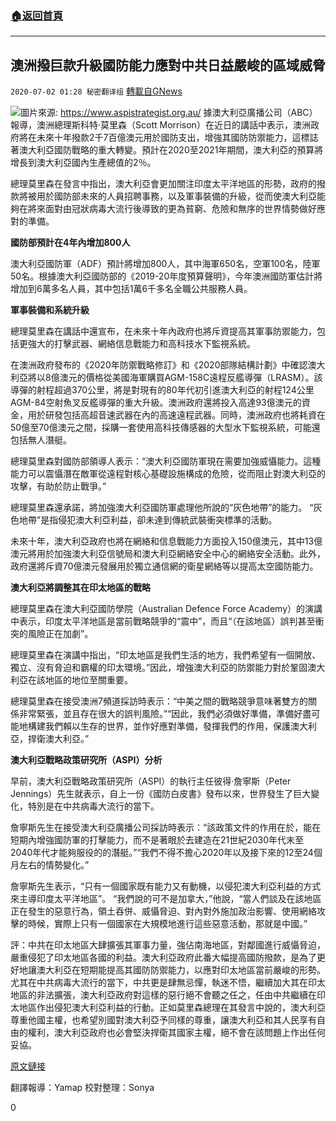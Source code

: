 ###  [:house:返回首頁](https://github.com/ourhimalayas/txt)
---

## 澳洲撥巨款升級國防能力應對中共日益嚴峻的區域威脅
`2020-07-02 01:28 秘密翻译组` [轉載自GNews](https://gnews.org/zh-hant/251685/)

![](https://s3.amazonaws.com/gnews-media-offload/wp-content/uploads/2020/07/02012417/cropped_image1.jpeg)圖片來源: https://www.aspistrategist.org.au/ 
據澳大利亞廣播公司（ABC）報導，澳洲總理斯科特·莫里森（Scott Morrison）在近日的講話中表示，澳洲政府將在未來十年撥款2千7百億澳元用於國防支出，增強其國防防禦能力，這標誌著澳大利亞國防戰略的重大轉變。預計在2020至2021年期間，澳大利亞的預算將增長到澳大利亞國內生產總值的2％。

總理莫里森在發言中指出，澳大利亞會更加關注印度太平洋地區的形勢，政府的撥款將被用於國防部未來的人員招聘事務，以及軍事裝備的升級，從而使澳大利亞能夠在將來面對由冠狀病毒大流行後導致的更為貧窮、危險和無序的世界情勢做好應對的準備。

**國防部預計在4年內增加800人**

澳大利亞國防軍（ADF）預計將增加800人，其中海軍650名，空軍100名，陸軍50名。根據澳大利亞國防部的《2019-20年度預算聲明》，今年澳洲國防軍估計將增加到6萬多名人員，其中包括1萬6千多名全職公共服務人員。

**軍事裝備和系統升級**

總理莫里森在講話中還宣布，在未來十年內政府也將斥資提高其軍事防禦能力，包括更強大的打擊武器、網絡信息戰能力和高科技水下監視系統。

在澳洲政府發布的《2020年防禦戰略修訂》和《2020部隊結構計劃》中確認澳大利亞將以8億澳元的價格從美國海軍購買AGM-158C遠程反艦導彈（LRASM）。該導彈的射程超過370公里，將是對現有的80年代初引進澳大利亞的射程124公里AGM-84空射魚叉反艦導彈的重大升級。澳洲政府還將投入高達93億澳元的資金，用於研發包括高超音速武器在內的高速遠程武器。同時，澳洲政府也將耗資在50億至70億澳元之間，採購一套使用高科技傳感器的大型水下監視系統，可能還包括無人潛艇。

總理莫里森對國防部領導人表示：“澳大利亞國防軍現在需要加強威懾能力。這種能力可以震懾潛在敵軍從遠程對核心基礎設施構成的危險，從而阻止對澳大利亞的攻擊，有助於防止戰爭。”

總理莫里森還承諾，將加強澳大利亞國防軍處理他所說的“灰色地帶”的能力。 “灰色地帶”是指侵犯澳大利亞利益，卻未達到傳統武裝衝突標準的活動。

未來十年，澳大利亞政府也將在網絡和信息戰能力方面投入150億澳元，其中13億澳元將用於加強澳大利亞信號局和澳大利亞網絡安全中心的網絡安全活動。此外，政府還將斥資70億澳元發展用於獨立通信網的衛星網絡等以提高太空國防能力。

**澳大利亞將調整其在印太地區的戰略**

總理莫里森在澳大利亞國防學院（Australian Defence Force Academy）的演講中表示，印度太平洋地區是當前戰略競爭的“震中”，而且“（在該地區）誤判甚至衝突的風險正在加劇”。

總理莫里森在演講中指出，“印太地區是我們生活的地方，我們希望有一個開放、獨立、沒有脅迫和霸權的印太環境。”因此，增強澳大利亞的防禦能力對於鞏固澳大利亞在該地區的地位至關重要。

總理莫里森在接受澳洲7頻道採訪時表示：“中美之間的戰略競爭意味著雙方的關係非常緊張，並且存在很大的誤判風險。”“因此，我們必須做好準備，準備好盡可能地構建我們賴以生存的世界，並作好應對準備，發揮我們的作用，保護澳大利亞，捍衛澳大利亞。”

**澳大利亞戰略政策研究所（ASPI）分析**

早前，澳大利亞戰略政策研究所（ASPI）的執行主任彼得·詹寧斯（Peter Jennings）先生就表示，自上一份《國防白皮書》發布以來，世界發生了巨大變化，特別是在中共病毒大流行的當下。

詹寧斯先生在接受澳大利亞廣播公司採訪時表示：“該政策文件的作用在於，能在短期內增強國防軍的打擊能力，而不是著眼於去建造在21世紀2030年代末至2040年代才能夠服役的的潛艇。”“我們不得不擔心2020年以及接下來的12至24個月左右的情勢變化。”

詹寧斯先生表示，“只有一個國家既有能力又有動機，以侵犯澳大利亞利益的方式來主導印度太平洋地區”。 “我們說的可不是加拿大，”他說，“當人們談及在該地區正在發生的惡意行為，領土吞併、威懾脅迫、對內對外施加政治影響、使用網絡攻擊的時候，實際上只有一個國家在大規模地進行這些惡意活動，那就是中國。”

評：中共在印太地區大肆擴張其軍事力量，強佔南海地區，對鄰國進行威懾脅迫，嚴重侵犯了印太地區各國的利益。澳大利亞政府此番大幅提高國防撥款，是為了更好地讓澳大利亞在短期能提高其國防防禦能力，以應對印太地區當前嚴峻的形勢。尤其在中共病毒大流行的當下，中共更是肆無忌憚，執迷不悟，繼續加大其在印太地區的非法擴張，澳大利亞政府對這樣的惡行絕不會聽之任之，任由中共繼續在印太地區作出侵犯澳大利亞利益的行動。正如莫里森總理在其發言中說的，澳大利亞尊重他國主權，也希望別國對澳大利亞予同樣的尊重，讓澳大利亞和其人民享有自由的權利，澳大利亞政府也必會堅決捍衛其國家主權，絕不會在該問題上作出任何妥協。

[原文鏈接](https://www.abc.net.au/news/2020-06-30/australia-unveils-10-year-defence-strategy/12408232)

翻譯報導：Yamap 
校對整理：Sonya

0
